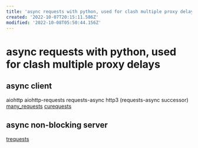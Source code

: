 ```yaml
---
title: 'async requests with python, used for clash multiple proxy delays'
created: '2022-10-07T20:15:11.586Z'
modified: '2022-10-08T05:50:44.156Z'
---
```


# async requests with python, used for clash multiple proxy delays


## async client
aiohttp
aiohttp-requests
requests-async
http3 (requests-async successor)
[many_requests](https://github.com/joshlk/many_requests)
[curequests](https://github.com/guyskk/curequests)

## async non-blocking server
[trequests](https://github.com/1stvamp/trequests)
